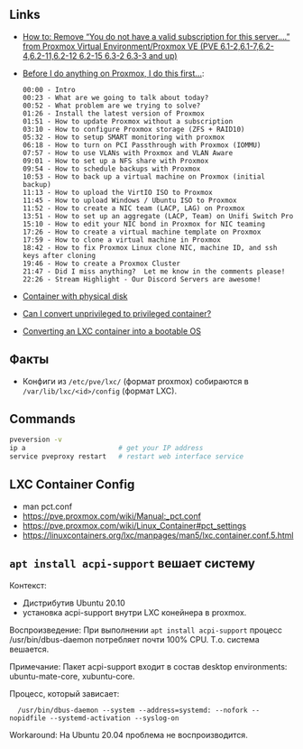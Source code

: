 ## Links

- [How to: Remove “You do not have a valid subscription for this server….” from Proxmox Virtual Environment/Proxmox VE (PVE 6.1-2,6.1-7,6.2-4,6.2-11,6.2-12 6.2-15 6.3-2 6.3-3 and up)](https://dannyda.com/2020/05/17/how-to-remove-you-do-not-have-a-valid-subscription-for-this-server-from-proxmox-virtual-environment-6-1-2-proxmox-ve-6-1-2-pve-6-1-2/)
- [Before I do anything on Proxmox, I do this first...](https://www.youtube.com/watch?v=GoZaMgEgrHw):

      00:00​ - Intro
      00:23​ - What are we going to talk about today?
      00:52​ - What problem are we trying to solve?
      01:26​ - Install the latest version of Proxmox
      01:51​ - How to update Proxmox without a subscription
      03:10​ - How to configure Proxmox storage (ZFS + RAID10)
      05:32​ - How to setup SMART monitoring with proxmox
      06:18​ - How to turn on PCI Passthrough with Proxmox (IOMMU)
      07:57​ - How to use VLANs with Proxmox and VLAN Aware
      09:01​ - How to set up a NFS share with Proxmox
      09:54​ - How to schedule backups with Proxmox
      10:53​ - How to back up a virtual machine on Proxmox (initial backup)
      11:13​ - How to upload the VirtIO ISO to Proxmox
      11:45​ - How to upload Windows / Ubuntu ISO to Proxmox
      11:52​ - How to create a NIC team (LACP, LAG) on Proxmox
      13:51​ - How to set up an aggregate (LACP, Team) on Unifi Switch Pro
      15:10​ - How to edit your NIC bond in Proxmox for NIC teaming
      17:26​ - How to create a virtual machine template on Proxmox
      17:59​ - How to clone a virtual machine in Proxmox
      18:42​ - How to fix Proxmox Linux clone NIC, machine ID, and ssh keys after cloning
      19:46​ - How to create a Proxmox Cluster
      21:47​ - Did I miss anything?  Let me know in the comments please!
      22:26​ - Stream Highlight - Our Discord Servers are awesome!

- [Container with physical disk](https://forum.proxmox.com/threads/container-with-physical-disk.42280/)
- [Can I convert unprivileged to privileged container?](https://forum.proxmox.com/threads/can-i-convert-unprivileged-to-privileged-container-or-otherwise-allow-use-of-security-namespace.63166/)
- [Converting an LXC container into a bootable OS](https://lists.linuxcontainers.org/pipermail/lxc-users/2011-October/002711.html)

## Факты

- Конфиги из `/etc/pve/lxc/` (формат proxmox) собираются в `/var/lib/lxc/<id>/config` (формат LXC).

## Commands

```sh
pveversion -v
ip a                       # get your IP address
service pveproxy restart   # restart web interface service
```


## LXC Container Config

- man pct.conf
- https://pve.proxmox.com/wiki/Manual:_pct.conf
- https://pve.proxmox.com/wiki/Linux_Container#pct_settings
- https://linuxcontainers.org/lxc/manpages/man5/lxc.container.conf.5.html


## `apt install acpi-support` вешает систему

Контекст: 
- Дистрибутив Ubuntu 20.10
- установка acpi-support внутри LXC конейнера в proxmox. 

Воспроизведение: При выполнении `apt install acpi-support` процесс /usr/bin/dbus-daemon потребляет почти 100% CPU. Т.о. система вешается.

Примечание: Пакет acpi-support входит в состав desktop environments: ubuntu-mate-core, xubuntu-core.

Процесс, который зависает:
      
      /usr/bin/dbus-daemon --system --address=systemd: --nofork --nopidfile --systemd-activation --syslog-on

Workaround: На Ubuntu 20.04 проблема не воспроизводится.